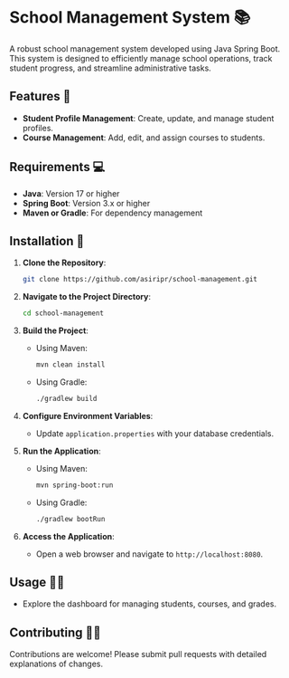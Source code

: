 # School Management System 📚

A robust school management system developed using Java Spring Boot. This system is designed to efficiently manage school operations, track student progress, and streamline administrative tasks.

## Features 🔮

- **Student Profile Management**: Create, update, and manage student profiles.
- **Course Management**: Add, edit, and assign courses to students.

## Requirements 💻

- **Java**: Version 17 or higher
- **Spring Boot**: Version 3.x or higher
- **Maven or Gradle**: For dependency management

## Installation 🔨

1. **Clone the Repository**:
   ```bash
   git clone https://github.com/asiripr/school-management.git
   ```

2. **Navigate to the Project Directory**:
   ```bash
   cd school-management
   ```

3. **Build the Project**:
   - Using Maven:
     ```bash
     mvn clean install
     ```
   - Using Gradle:
     ```bash
     ./gradlew build
     ```

4. **Configure Environment Variables**:
   - Update `application.properties` with your database credentials.

5. **Run the Application**:
   - Using Maven:
     ```bash
     mvn spring-boot:run
     ```
   - Using Gradle:
     ```bash
     ./gradlew bootRun
     ```

6. **Access the Application**:
   - Open a web browser and navigate to `http://localhost:8080`.

## Usage 👨‍💻

- Explore the dashboard for managing students, courses, and grades.

## Contributing 🧑‍🏭

Contributions are welcome! Please submit pull requests with detailed explanations of changes.
